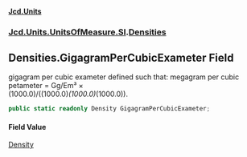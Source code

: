 #### [Jcd.Units](index.md 'index')
### [Jcd.Units.UnitsOfMeasure.SI](Jcd.Units.UnitsOfMeasure.SI.md 'Jcd.Units.UnitsOfMeasure.SI').[Densities](Densities.md 'Jcd.Units.UnitsOfMeasure.SI.Densities')

## Densities.GigagramPerCubicExameter Field

gigagram per cubic exameter defined such that: megagram per cubic petameter = Gg/Em³ ×  
(1000.0)/((1000.0)*(1000.0)*(1000.0)).

```csharp
public static readonly Density GigagramPerCubicExameter;
```

#### Field Value
[Density](Density.md 'Jcd.Units.UnitTypes.Density')